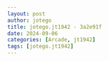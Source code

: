 ```yaml
---
layout: post
author: jotego
title: jotego.jt1942 - 3a2e91f
date: 2024-09-06
categories: [Arcade, jt1942]
tags: [jotego.jt1942]
---
```


